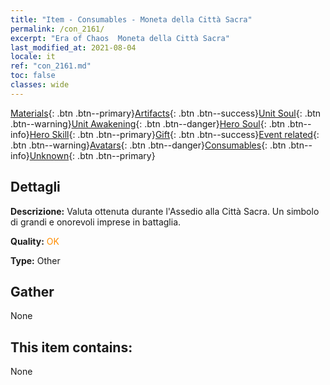 ```yaml
---
title: "Item - Consumables - Moneta della Città Sacra"
permalink: /con_2161/
excerpt: "Era of Chaos  Moneta della Città Sacra"
last_modified_at: 2021-08-04
locale: it
ref: "con_2161.md"
toc: false
classes: wide
---
```

 [Materials](/ItemsIT/){: .btn .btn--primary}[Artifacts](/ItemsIT/Artifacts/){: .btn .btn--success}[Unit Soul](/ItemsIT/UnitSoul/){: .btn .btn--warning}[Unit Awakening](/ItemsIT/UnitAwakening/){: .btn .btn--danger}[Hero Soul](/ItemsIT/HeroSoul/){: .btn .btn--info}[Hero Skill](/ItemsIT/HeroSkill/){: .btn .btn--primary}[Gift](/ItemsIT/Gift/){: .btn .btn--success}[Event related](/ItemsIT/Events/){: .btn .btn--warning}[Avatars](/ItemsIT/Avatars/){: .btn .btn--danger}[Consumables](/ItemsIT/Consumables/){: .btn .btn--info}[Unknown](/ItemsIT/Unknown/){: .btn .btn--primary}

## Dettagli
 **Descrizione:** Valuta ottenuta durante l'Assedio alla Città Sacra. Un simbolo di grandi e onorevoli imprese in battaglia.

 **Quality:** <span style="color: #FF8C00">OK</span>

 **Type:** Other

## Gather

  None

## This item contains:

  None

